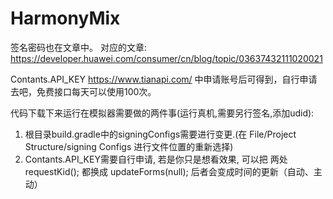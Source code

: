 # HarmonyMix
签名密码也在文章中。
对应的文章: https://developer.huawei.com/consumer/cn/blog/topic/03637432111020021

Contants.API_KEY https://www.tianapi.com/ 中申请账号后可得到，自行申请去吧，免费接口每天可以使用100次。

代码下载下来运行在模拟器需要做的两件事(运行真机,需要另行签名,添加udid):
1. 根目录build.gradle中的signingConfigs需要进行变更.(在 File/Project Structure/signing Configs 进行文件位置的重新选择)
2. Contants.API_KEY需要自行申请, 若是你只是想看效果, 可以把 两处 requestKid(); 都换成 updateForms(null);
   后者会变成时间的更新（自动、主动）
